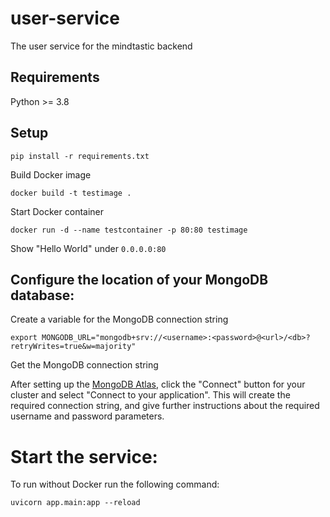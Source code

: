 # user-service
The user service for the mindtastic backend

## Requirements

Python >= 3.8

## Setup
    pip install -r requirements.txt

Build Docker image

    docker build -t testimage .

Start Docker container

    docker run -d --name testcontainer -p 80:80 testimage

Show "Hello World" under `0.0.0.0:80`

## Configure the location of your MongoDB database:
Create a variable for the MongoDB connection string

    export MONGODB_URL="mongodb+srv://<username>:<password>@<url>/<db>?retryWrites=true&w=majority"

Get the MongoDB connection string

After setting up the [MongoDB Atlas](https://www.mongodb.com/docs/atlas/getting-started/), click the "Connect" button for your cluster and select "Connect to your application". This will create the required connection string, and give further instructions about the required username and password parameters.

# Start the service:
To run without Docker run the following command:

    uvicorn app.main:app --reload
